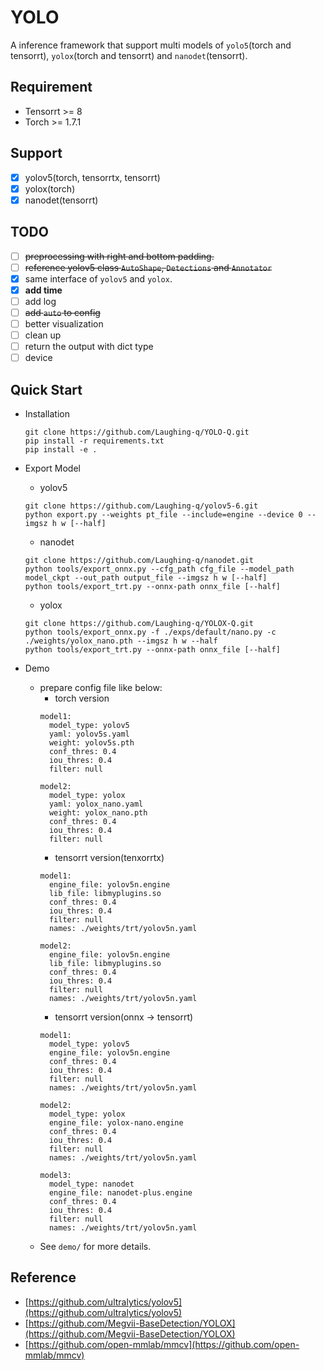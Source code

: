 # YOLO
A inference framework that support multi models of `yolo5`(torch and tensorrt), `yolox`(torch and tensorrt) and `nanodet`(tensorrt).

## Requirement
- Tensorrt >= 8
- Torch >= 1.7.1

## Support
- [X] yolov5(torch, tensorrtx, tensorrt)
- [X] yolox(torch)
- [X] nanodet(tensorrt)

## TODO
- [ ] ~~preprocessing with right and bottom padding.~~
- [ ] ~~reference yolov5 class `AutoShape`, `Detections` and `Annotator`~~
- [X] same interface of `yolov5` and `yolox`.
- [X] **add time**
- [ ] add log
- [ ] ~~add `auto` to config~~
- [ ] better visualization
- [ ] clean up
- [ ] return the output with dict type
- [ ] device

## Quick Start
- Installation
  ```shell
  git clone https://github.com/Laughing-q/YOLO-Q.git
  pip install -r requirements.txt
  pip install -e .
  ```
- Export Model
  * yolov5
  ```shell
  git clone https://github.com/Laughing-q/yolov5-6.git
  python export.py --weights pt_file --include=engine --device 0 --imgsz h w [--half]
  ```
  * nanodet
  ```shell
  git clone https://github.com/Laughing-q/nanodet.git
  python tools/export_onnx.py --cfg_path cfg_file --model_path model_ckpt --out_path output_file --imgsz h w [--half]
  python tools/export_trt.py --onnx-path onnx_file [--half]
  ```
  * yolox
  ```shell
  git clone https://github.com/Laughing-q/YOLOX-Q.git
  python tools/export_onnx.py -f ./exps/default/nano.py -c ./weights/yolox_nano.pth --imgsz h w --half
  python tools/export_trt.py --onnx-path onnx_file [--half]
  ```

- Demo
  - prepare config file like below:
    * torch version
    ```vim
    model1:
      model_type: yolov5
      yaml: yolov5s.yaml
      weight: yolov5s.pth
      conf_thres: 0.4
      iou_thres: 0.4
      filter: null

    model2:
      model_type: yolox
      yaml: yolox_nano.yaml
      weight: yolox_nano.pth
      conf_thres: 0.4
      iou_thres: 0.4
      filter: null
    ```
    * tensorrt version(tenxorrtx)
    ```vim
    model1:
      engine_file: yolov5n.engine
      lib_file: libmyplugins.so
      conf_thres: 0.4
      iou_thres: 0.4
      filter: null
      names: ./weights/trt/yolov5n.yaml

    model2:
      engine_file: yolov5n.engine
      lib_file: libmyplugins.so
      conf_thres: 0.4
      iou_thres: 0.4
      filter: null
      names: ./weights/trt/yolov5n.yaml
    ```
    * tensorrt version(onnx -> tensorrt)
    ```vim
    model1:
      model_type: yolov5
      engine_file: yolov5n.engine
      conf_thres: 0.4
      iou_thres: 0.4
      filter: null
      names: ./weights/trt/yolov5n.yaml

    model2:
      model_type: yolox
      engine_file: yolox-nano.engine
      conf_thres: 0.4
      iou_thres: 0.4
      filter: null
      names: ./weights/trt/yolov5n.yaml

    model3:
      model_type: nanodet
      engine_file: nanodet-plus.engine
      conf_thres: 0.4
      iou_thres: 0.4
      filter: null
      names: ./weights/trt/yolov5n.yaml
    ```
  - See `demo/` for more details.

## Reference
- [https://github.com/ultralytics/yolov5](https://github.com/ultralytics/yolov5)
- [https://github.com/Megvii-BaseDetection/YOLOX](https://github.com/Megvii-BaseDetection/YOLOX)
- [https://github.com/open-mmlab/mmcv](https://github.com/open-mmlab/mmcv)
